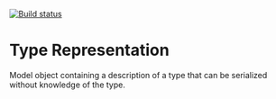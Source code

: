 [![Build status](https://ci.appveyor.com/api/projects/status/fdd34fwf3vf6beiy?svg=true)](https://ci.appveyor.com/project/SurajGupta/obeautifulcode-typerepresentation)

Type Representation
==================
Model object containing a description of a type that can be serialized without knowledge of the type.